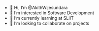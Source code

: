 - 👋 Hi, I’m @AkithWijesundara
- 👀 I’m interested in Software Development
- 🌱 I’m currently learning at SLIIT
- 💞️ I’m looking to collaborate on projects
<!-- - 📫 How to reach me ... -->

<!---
AkithWijesundara/AkithWijesundara is a ✨ special ✨ repository because its `README.md` (this file) appears on your GitHub profile.
You can click the Preview link to take a look at your changes.
--->
